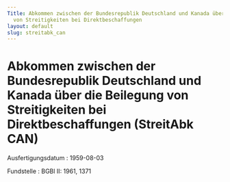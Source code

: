 ```yaml
---
Title: Abkommen zwischen der Bundesrepublik Deutschland und Kanada über die Beilegung
  von Streitigkeiten bei Direktbeschaffungen
layout: default
slug: streitabk_can
---
```


# Abkommen zwischen der Bundesrepublik Deutschland und Kanada über die Beilegung von Streitigkeiten bei Direktbeschaffungen (StreitAbk CAN)

Ausfertigungsdatum
:   1959-08-03

Fundstelle
:   BGBl II: 1961, 1371

